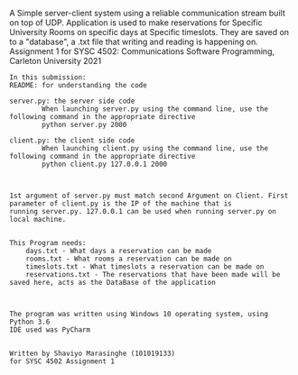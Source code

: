 A Simple server-client system using a reliable communication stream built on top of UDP. Application is used to make reservations for Specific University Rooms on specific days at Specific timeslots. They are saved on to a "database", a .txt file that writing and reading is happening on. Assignment 1 for SYSC 4502: Communications Software Programming, Carleton University 2021
	

	In this submission:
	README: for understanding the code
	
	server.py: the server side code
			When launching server.py using the command line, use the following command in the appropriate directive
			python server.py 2000
	
	client.py: the client side code
			When launching client.py using the command line, use the following command in the appropriate directive
			python client.py 127.0.0.1 2000



	1st argument of server.py must match second Argument on Client. First parameter of client.py is the IP of the machine that is
	running server.py. 127.0.0.1 can be used when running server.py on local machine. 


	This Program needs:
		days.txt - What days a reservation can be made
		rooms.txt - What rooms a reservation can be made on
		timeslots.txt - What timeslots a reservation can be made on
		reservations.txt - The reservations that have been made will be saved here, acts as the DataBase of the application



	The program was written using Windows 10 operating system, using Python 3.6 
	IDE used was PyCharm


	Written by Shaviyo Marasinghe (101019133)
	for SYSC 4502 Assignment 1
